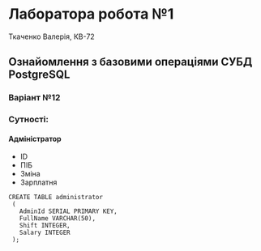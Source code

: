 # Лаборатора робота №1
Ткаченко Валерія, КВ-72

## Ознайомлення з базовими операціями СУБД PostgreSQL

### Варіант №12

### Сутності:

#### Адміністратор
* ID
* ПІБ
* Зміна
* Зарплатня  

```
CREATE TABLE administrator
 (
   AdminId SERIAL PRIMARY KEY,
   FullName VARCHAR(50),
   Shift INTEGER,
   Salary INTEGER
 ); 
 ```


    

